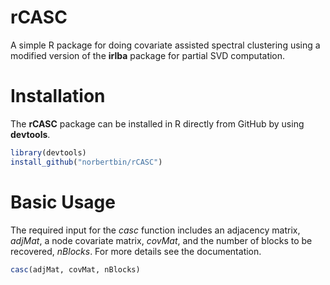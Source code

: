 rCASC
=====

A simple R package for doing covariate assisted spectral clustering using a modified version of the **irlba** package for partial SVD computation. 

Installation
===

The **rCASC** package can be installed in R directly from GitHub by using **devtools**.

```r
library(devtools)
install_github("norbertbin/rCASC")
```

Basic Usage
===
The required input for the *casc* function includes an adjacency matrix, *adjMat*, a node covariate matrix, *covMat*, and the number of blocks to be recovered, *nBlocks*. For more details see the documentation. 

```r
casc(adjMat, covMat, nBlocks)
```